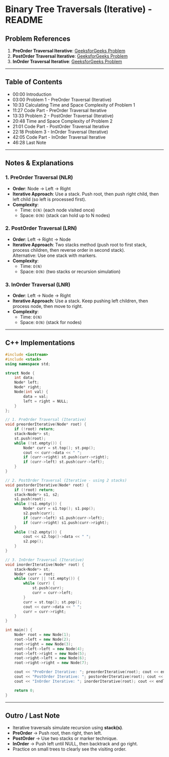 # Binary Tree Traversals (Iterative) - README

## Problem References
1. **PreOrder Traversal Iterative**: [GeeksforGeeks Problem](https://www.geeksforgeeks.org/problem...)
2. **PostOrder Traversal Iterative**: [GeeksforGeeks Problem](https://www.geeksforgeeks.org/problem...)
3. **InOrder Traversal Iterative**: [GeeksforGeeks Problem](https://www.geeksforgeeks.org/problem...)

---

## Table of Contents
- 00:00 Introduction
- 03:00 Problem 1 - PreOrder Traversal (Iterative)
- 10:33 Calculating Time and Space Complexity of Problem 1
- 11:27 Code Part - PreOrder Traversal Iterative
- 13:33 Problem 2 - PostOrder Traversal (Iterative)
- 20:48 Time and Space Complexity of Problem 2
- 21:01 Code Part - PostOrder Traversal Iterative
- 22:18 Problem 3 - InOrder Traversal (Iterative)
- 42:05 Code Part - InOrder Traversal Iterative
- 46:28 Last Note

---

## Notes & Explanations

### 1. PreOrder Traversal (NLR)
- **Order**: Node → Left → Right
- **Iterative Approach**: Use a stack. Push root, then push right child, then left child (so left is processed first).
- **Complexity**:
  - Time: `O(N)` (each node visited once)
  - Space: `O(N)` (stack can hold up to N nodes)

### 2. PostOrder Traversal (LRN)
- **Order**: Left → Right → Node
- **Iterative Approach**: Two stacks method (push root to first stack, process children, then reverse order in second stack).  
  Alternative: Use one stack with markers.
- **Complexity**:
  - Time: `O(N)`
  - Space: `O(N)` (two stacks or recursion simulation)

### 3. InOrder Traversal (LNR)
- **Order**: Left → Node → Right
- **Iterative Approach**: Use a stack. Keep pushing left children, then process node, then move to right.
- **Complexity**:
  - Time: `O(N)`
  - Space: `O(N)` (stack for nodes)

---

## C++ Implementations

```cpp
#include <iostream>
#include <stack>
using namespace std;

struct Node {
    int data;
    Node* left;
    Node* right;
    Node(int val) {
        data = val;
        left = right = NULL;
    }
};

// 1. PreOrder Traversal (Iterative)
void preorderIterative(Node* root) {
    if (!root) return;
    stack<Node*> st;
    st.push(root);
    while (!st.empty()) {
        Node* curr = st.top(); st.pop();
        cout << curr->data << " ";
        if (curr->right) st.push(curr->right);
        if (curr->left) st.push(curr->left);
    }
}

// 2. PostOrder Traversal (Iterative - using 2 stacks)
void postorderIterative(Node* root) {
    if (!root) return;
    stack<Node*> s1, s2;
    s1.push(root);
    while (!s1.empty()) {
        Node* curr = s1.top(); s1.pop();
        s2.push(curr);
        if (curr->left) s1.push(curr->left);
        if (curr->right) s1.push(curr->right);
    }
    while (!s2.empty()) {
        cout << s2.top()->data << " ";
        s2.pop();
    }
}

// 3. InOrder Traversal (Iterative)
void inorderIterative(Node* root) {
    stack<Node*> st;
    Node* curr = root;
    while (curr || !st.empty()) {
        while (curr) {
            st.push(curr);
            curr = curr->left;
        }
        curr = st.top(); st.pop();
        cout << curr->data << " ";
        curr = curr->right;
    }
}

int main() {
    Node* root = new Node(1);
    root->left = new Node(2);
    root->right = new Node(3);
    root->left->left = new Node(4);
    root->left->right = new Node(5);
    root->right->left = new Node(6);
    root->right->right = new Node(7);

    cout << "PreOrder Iterative: "; preorderIterative(root); cout << endl;
    cout << "PostOrder Iterative: "; postorderIterative(root); cout << endl;
    cout << "InOrder Iterative: "; inorderIterative(root); cout << endl;

    return 0;
}
```

---

## Outro / Last Note
- Iterative traversals simulate recursion using **stack(s)**.  
- **PreOrder** → Push root, then right, then left.  
- **PostOrder** → Use two stacks or marker technique.  
- **InOrder** → Push left until NULL, then backtrack and go right.  
- Practice on small trees to clearly see the visiting order.
